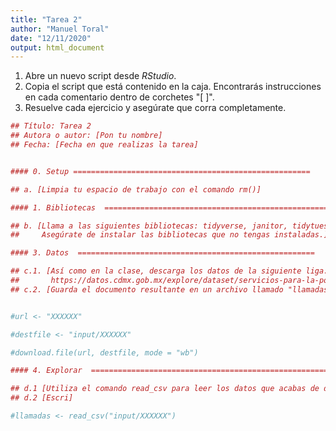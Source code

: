 ```yaml
---
title: "Tarea 2"
author: "Manuel Toral"
date: "12/11/2020"
output: html_document
---
```






1. Abre un nuevo script desde *RStudio*.
2. Copia el script que está contenido en la caja. Encontrarás instrucciones en cada comentario dentro de corchetes "[ ]".
3. Resuelve cada ejercicio y asegúrate que corra completamente.


```r
## Título: Tarea 2
## Autora o autor: [Pon tu nombre]
## Fecha: [Fecha en que realizas la tarea]


#### 0. Setup =====================================================

## a. [Limpia tu espacio de trabajo con el comando rm()]

#### 1. Bibliotecas  =====================================================

## b. [Llama a las siguientes bibliotecas: tidyverse, janitor, tidytuesdayR y readr.
##     Asegúrate de instalar las bibliotecas que no tengas instaladas.]

#### 3. Datos  =====================================================

## c.1. [Así como en la clase, descarga los datos de la siguiente liga:
##       https://datos.cdmx.gob.mx/explore/dataset/servicios-para-la-poblacion-en-general/download/?format=csv&refine.municipio_hechos=IZTACALCO&refine.fecha_alta=2020&timezone=America/Mexico_City&lang=es&use_labels_for_header=true&csv_separator=%2C]
## c.2. [Guarda el documento resultante en un archivo llamado "llamadas_iztacalco.csv"]


#url <- "XXXXXX"

#destfile <- "input/XXXXXX"

#download.file(url, destfile, mode = "wb")

#### 4. Explorar  =====================================================

## d.1 [Utiliza el comando read_csv para leer los datos que acabas de descargar y guardarlos en un objeto llamado "llamadas". Puedes también usar la herramienta manual.]
## d.2 [Escri]

#llamadas <- read_csv("input/XXXXXX")
```

